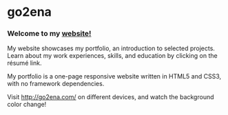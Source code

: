 # go2ena



### Welcome to my [website!](http://go2ena.com "go2ena.com")

My website showcases my portfolio, an introduction to selected projects. Learn about my work experiences, skills, and education by clicking on the r&eacute;sum&eacute; link.

My portfolio is a one-page responsive website written in HTML5 and CSS3, with no framework dependencies.

Visit http://go2ena.com/ on different devices, and watch the background color change!
